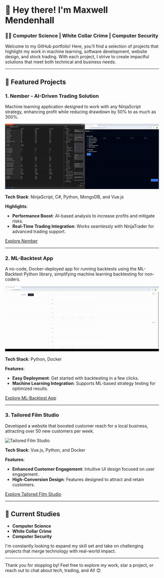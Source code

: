 # 👋 Hey there! I'm Maxwell Mendenhall

### 🧑‍💻 Computer Science | White Collar Crime | Computer Security

Welcome to my GitHub portfolio! Here, you'll find a selection of projects that highlight my work in machine learning, software development, website design, and stock trading. With each project, I strive to create impactful solutions that meet both technical and business needs. 

---

## 🚀 Featured Projects

### 1. **Nember - AI-Driven Trading Solution**
Machine learning application designed to work with any NinjaScript strategy, enhancing profit while reducing drawdown by 50% to as much as 300%.

![Nember Demo](demo.gif)

**Tech Stack**: NinjaScript, C#, Python, MongoDB, and Vue.js

**Highlights**:
- **Performance Boost**: AI-based analysis to increase profits and mitigate risks.
- **Real-Time Trading Integration**: Works seamlessly with NinjaTrader for advanced trading support.

[Explore Nember](https://nember.catalystanalytics.io)

---

### 2. **ML-Backtest App**
A no-code, Docker-deployed app for running backtests using the ML-Backtest Python library, simplifying machine learning backtesting for non-coders.

![ML-Backtest App Demo](ml-backtest-app-demo.gif)

**Tech Stack**: Python, Docker

**Features**:
- **Easy Deployment**: Get started with backtesting in a few clicks.
- **Machine Learning Integration**: Supports ML-based strategy testing for optimized results.

[Explore ML-Backtest App](https://github.com/MaxwellMendenhall/backtest-with-machine-learning)

---

### 3. **Tailored Film Studio**
Developed a website that boosted customer reach for a local business, attracting over 50 new customers per week.

![Tailored Film Studio](tailored-film-studio.gif)

**Tech Stack**: Vue.js, Python, and Docker

**Features**:
- **Enhanced Customer Engagement**: Intuitive UI design focused on user engagement.
- **High-Conversion Design**: Features designed to attract and retain customers.

[Explore Tailored Film Studio](https://tailoredfilmstudio.com/)

---

## 🌱 Current Studies
- **Computer Science**
- **White Collar Crime**
- **Computer Security**

I'm constantly looking to expand my skill set and take on challenging projects that merge technology with real-world impact.

---

Thank you for stopping by! Feel free to explore my work, star a project, or reach out to chat about tech, trading, and AI! 😊

